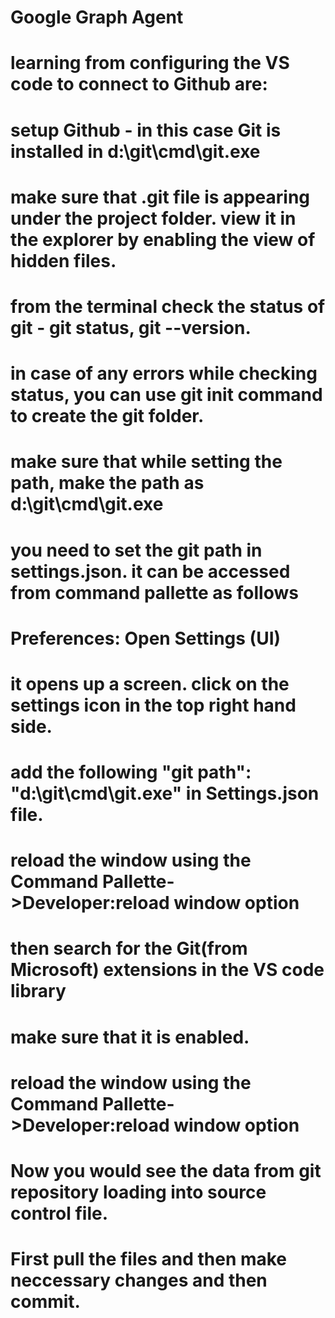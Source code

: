 # Google Graph Agent
# learning from configuring the VS code to connect to Github are:

# setup Github - in this case Git is installed in d:\git\cmd\git.exe
# make sure that .git file is appearing under the project folder. view it in the explorer by enabling the view of hidden files.
# from the terminal check the status of git - git status, git --version.
# in case of any errors while checking status, you can use git init command to create the git folder.

# make sure that while setting the path, make the path as d:\\git\\cmd\\git.exe

# you need to set the git path in settings.json. it can be accessed from command pallette as follows
# Preferences: Open Settings (UI)
# it opens up a screen. click on the settings icon in the top right hand side.
# add the following "git path": "d:\\git\\cmd\\git.exe" in Settings.json file.
# reload the window using the Command Pallette->Developer:reload window option
# then search for the Git(from Microsoft) extensions in the VS code library
# make sure that it is enabled.
# reload the window using the Command Pallette->Developer:reload window option
# Now you would see the data from git repository loading into source control file.
# First pull the files and then make neccessary changes and then commit.